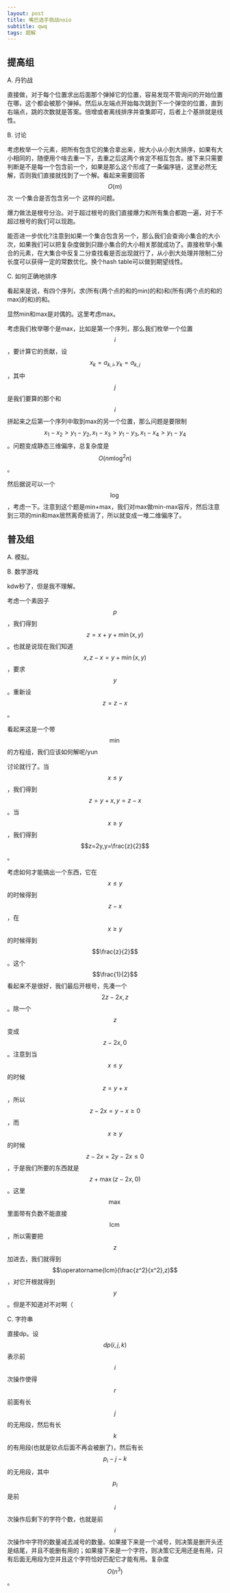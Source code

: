 ```yaml
---
layout: post
title: 嘴巴选手挑战noio
subtitle: qwq
tags: 题解
---
```


## 提高组

A. 丹钓战

直接做，对于每个位置求出后面那个弹掉它的位置，容易发现不管询问的开始位置在哪，这个都会被那个弹掉。然后从左端点开始每次跳到下一个弹空的位置，直到右端点，跳的次数就是答案。倍增或者离线排序并查集即可，后者上个基排就是线性。

B. 讨论

考虑枚举一个元素，把所有包含它的集合拿出来，按大小从小到大排序，如果有大小相同的，随便用个啥去重一下，去重之后这两个肯定不相互包含。接下来只需要判断是不是每一个包含前一个，如果是那么这个形成了一条偏序链，这里必然无解，否则我们直接就找到了一个解。看起来需要回答$$O(m)$$次 一个集合是否包含另一个 这样的问题。

爆力做法是根号分治。对于超过根号的我们直接爆力和所有集合都跑一遍，对于不超过根号的我们可以现跑。

能否进一步优化?注意到如果一个集合包含另一个，那么我们会查询小集合的大小次，如果我们可以把复杂度做到只跟小集合的大小相关那就成功了。直接枚举小集合的元素，在大集合中反复二分查找看是否出现就行了，从小到大处理并限制二分长度可以获得一定的常数优化。换个hash table可以做到期望线性。

C. 如何正确地排序

看起来是说，有四个序列，求(所有(两个点的和的min)的和)和(所有(两个点的和的max)的和)的和。

显然min和max是对偶的。这里考虑max。

考虑我们枚举哪个是max，比如是第一个序列，那么我们枚举一个位置$$i$$，要计算它的贡献，设$$x_k=a_{k,i},y_k=a_{k,j}$$，其中$$j$$是我们要算的那个和$$i$$拼起来之后第一个序列中取到max的另一个位置，那么问题是要限制$$x_1-x_2>y_1-y_2,x_1-x_3>y_1-y_3,x_1-x_4>y_1-y_4$$。问题变成静态三维偏序，总复杂度是$$O(nm\log^2 n)$$。

然后据说可以一个$$\log$$，考虑一下。注意到这个题是min+max，我们对max做min-max容斥，然后注意到三项的min和max居然离奇抵消了，所以就变成一堆二维偏序了。

## 普及组

A. 模拟。

B. 数学游戏

kdw秒了，但是我不理解。

考虑一个素因子$$p$$，我们得到$$z=x+y+\min(x,y)$$。也就是说现在我们知道$$x,z-x=y+\min(x,y)$$，要求$$y$$。重新设$$z=z-x$$。

看起来这是一个带$$\min$$的方程组，我们应该如何解呢/yun

讨论就行了。当$$x\leq y$$，我们得到$$z=y+x,y=z-x$$。当$$x\geq y$$，我们得到$$z=2y,y=\frac{z}{2}$$。

考虑如何才能搞出一个东西，它在$$x\leq y$$的时候得到$$z-x$$，在$$x\geq y$$的时候得到$$\frac{z}{2}$$。这个$$\frac{1}{2}$$看起来不是很好，我们最后开根号，先凑一个$$2z-2x,z$$。除一个$$z$$变成$$z-2x,0$$。注意到当$$x\leq y$$的时候$$z=y+x$$，所以$$z-2x=y-x\geq 0$$，而$$x\geq y$$的时候$$z-2x=2y-2x\leq 0$$，于是我们所要的东西就是$$z+\max(z-2x,0)$$。这里$$\max$$里面带有负数不能直接$$\operatorname{lcm}$$，所以需要把$$z$$加进去，我们就得到$$\operatorname{lcm}(\frac{z^2}{x^2},z)$$，对它开根就得到$$y$$。但是不知道对不对啊（

C. 字符串

直接dp。设$$dp(i,j,k)$$表示前$$i$$次操作使得$$r$$前面有长$$j$$的无用段，然后有长$$k$$的有用段(也就是钦点后面不再会被删了)，然后有长$$p_i-j-k$$的无用段，其中$$p_i$$是前$$i$$次操作后剩下的字符个数，也就是前$$i$$次操作中字符的数量减去减号的数量。如果接下来是一个减号，则决策是删开头还是结尾，并且不能删有用的；如果接下来是一个字符，则决策它无用还是有用，只有后面无用段为空并且这个字符恰好匹配它才能有用。复杂度$$O(n^3)$$。